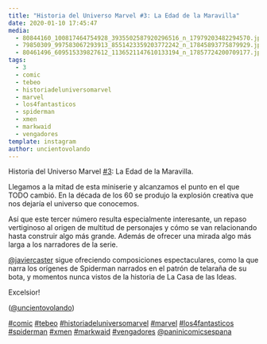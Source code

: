 ```yaml
---
title: "Historia del Universo Marvel #3: La Edad de la Maravilla"
date: 2020-01-10 17:45:47
media: 
  - 80844160_100817464754928_3935502587920296516_n_17979203482294570.jpg
  - 79850309_997583067293913_8551423359203772242_n_17845893775879929.jpg
  - 80461496_609515339827612_1136521147610133194_n_17857724200709177.jpg
tags: 
  - 3
  - comic
  - tebeo
  - historiadeluniversomarvel
  - marvel
  - los4fantasticos
  - spiderman
  - xmen
  - markwaid
  - vengadores
template: instagram
author: uncientovolando
---
```


Historia del Universo Marvel [#3](/tags/3): La Edad de la Maravilla.


Llegamos a la mitad de esta miniserie y alcanzamos el punto en el que TODO cambió. En la década de los 60 se produjo la explosión creativa que nos dejaría el universo que conocemos.


Así que este tercer número resulta especialmente interesante, un repaso vertiginoso al origen de multitud de personajes y cómo se van relacionando hasta construir algo más grande. Además de ofrecer una mirada algo más larga a los narradores de la serie.


[@javiercaster](https://instagram.com/javiercaster) sigue ofreciendo composiciones espectaculares, como la que narra los orígenes de Spiderman narrados en el patrón de telaraña de su bota, y momentos nunca vistos de la historia de La Casa de las Ideas.


Excelsior!


([@uncientovolando](https://instagram.com/uncientovolando))






[#comic](/tags/comic) [#tebeo](/tags/tebeo) [#historiadeluniversomarvel](/tags/historiadeluniversomarvel) [#marvel](/tags/marvel) [#los4fantasticos](/tags/los4fantasticos) [#spiderman](/tags/spiderman) [#xmen](/tags/xmen) [#markwaid](/tags/markwaid) [#vengadores](/tags/vengadores) [@paninicomicsespana](https://instagram.com/paninicomicsespana)
